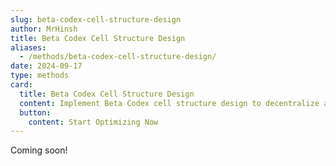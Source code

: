 ```yaml
---
slug: beta-codex-cell-structure-design
author: MrHinsh
title: Beta Codex Cell Structure Design
aliases:
  - /methods/beta-codex-cell-structure-design/
date: 2024-09-17
type: methods
card:
  title: Beta Codex Cell Structure Design
  content: Implement Beta Codex cell structure design to decentralize and scale your organization. Create a flexible, adaptive team structure that promotes innovation.
  button:
    content: Start Optimizing Now
---
```


Coming soon!


